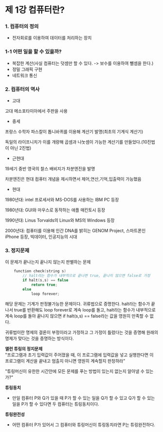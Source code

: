 # 제 1강 컴퓨터란?
### 1. 컴퓨터의 정의
- 전자회로를 이용하여 데이터를 처리하는 장치 
### 1-1 어떤 일을 할 수 있을까?
- 복잡한 계산(사실 컴퓨터는 덧셈만 할 수 있다. -> 보수를 이용하여 뺄셈을 한다.)
- 정밀 그래픽 구현
- 네트워크 통신
### 2. 컴퓨터의 역사
- 고대

고대 메소포타미아에서 주판을 사용

- 중세

프랑스 수학자 파스칼이 톱니바퀴를 이용해 계산기 발명(최초의 기계식 계산기)

독일의 라이프니치가 이를 개량해 곱셈과 나눗셈이 가능한 계산기를 만들었다.(10진법이 아닌 2진법)

- 근현대

19세기 중반 영국의 찰스 배비지가 차분엔진을 발명

차분엔진은 현대 컴퓨터 개념을 제시하면서 제어,연산,기억,입출력이 가능했음

- 현대

1980년대: intel 프로세서와 MS-DOS를 사용하는 IBM PC 등장

1980년대: GUI와 마우스로 동작하는 애플 매킨토시 등장

1990년대: Linus Torvalds의 Linux와 MS의 Windows 등장

2000년대: 컴퓨터를 이용해 인간 DNA를 밝히는 GENOM Project, 스마트폰인 iPhone 등장, 빅데이터, 인공지능의 시대

### 3. 정지문제 
이 문제가 끝나는지 끝나지 않는지 판별하는 문제
```c
    function check(string s)
        // halt라는 함수가 내부적으로 끝나면 true, 끝나지 않으면 false로 가정
        if halt(s,s) == false
            return true;
        else 
            loop forever;    
```
해당 문제는 기계가 판정불가능한 문제이다. 귀류법으로 증명한다. halt라는 함수가 끝나서 true를 반환해도 loop forever로 계속 loop를 돌고, halt라는 함수가 내부적으로 계속 loop를 돌아 끝나지 않으면 if halt(s,s) == false라는 값을 영원히 만족할 수 없다.

귀류법이란 명제의 결론이 부정이라고 가정하고 그 가정이 틀렸다는 것을 증명해 원래의 명제가 맞다는 것을 증명하는 방식이다.

__앨런 튜링의 정지문제__ <br>
"프로그램과 초기 입력값이 주어졌을 때, 이 프로그램에 입력값을 넣고 실행한다면 이 프로그램이 계산을 끝내고 멈출지 아니면 영원히 계속할지 판정하라"

"튜링머신이 유한한 시간안에 모든 문제를 푸는 방법이 있는지 없는지 알아낼 수 있는가?"

__튜링동치__ <br>
- 만일 컴퓨터 P와 Q가 있을 때 P가 할 수 있는 일을 Q가 할 수 있고 Q가 할 수 있는 일을 P가 할 수 있다면 두 컴퓨터는 튜링동치이다.

__튜링완전성__ <br>
- 어떤 컴퓨터 P가 있어서 그 컴퓨터와 튜링머신이 튜링동치라면 P는 튜링완전하다.  




